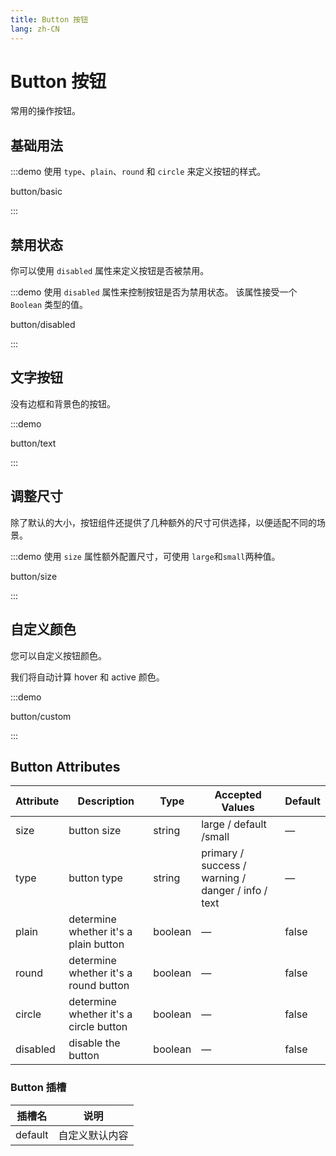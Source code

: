 ```yaml
---
title: Button 按钮
lang: zh-CN
---
```


# Button 按钮

常用的操作按钮。

## 基础用法

:::demo 使用 `type`、`plain`、`round` 和 `circle` 来定义按钮的样式。

button/basic

:::

## 禁用状态

你可以使用 `disabled` 属性来定义按钮是否被禁用。

:::demo 使用 `disabled` 属性来控制按钮是否为禁用状态。 该属性接受一个 `Boolean` 类型的值。

button/disabled

:::

## 文字按钮

没有边框和背景色的按钮。

:::demo

button/text

:::

## 调整尺寸

除了默认的大小，按钮组件还提供了几种额外的尺寸可供选择，以便适配不同的场景。

:::demo 使用 `size` 属性额外配置尺寸，可使用 `large`和`small`两种值。

button/size

:::

## 自定义颜色

您可以自定义按钮颜色。

我们将自动计算 hover 和 active 颜色。

:::demo

button/custom

:::

## Button Attributes

| Attribute | Description                            | Type    | Accepted Values                                    | Default |
| --------- | -------------------------------------- | ------- | -------------------------------------------------- | ------- |
| size      | button size                            | string  | large / default /small                             | —       |
| type      | button type                            | string  | primary / success / warning / danger / info / text | —       |
| plain     | determine whether it's a plain button  | boolean | —                                                  | false   |
| round     | determine whether it's a round button  | boolean | —                                                  | false   |
| circle    | determine whether it's a circle button | boolean | —                                                  | false   |
| disabled  | disable the button                     | boolean | —                                                  | false   |

### Button 插槽

| 插槽名  | 说明           |
| ------- | -------------- |
| default | 自定义默认内容 |

